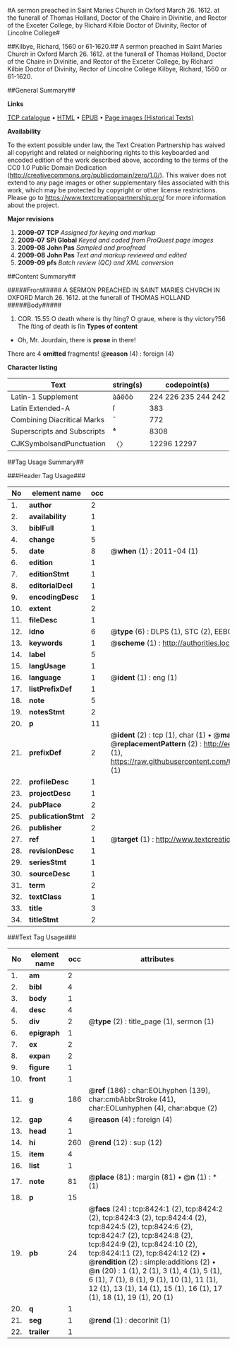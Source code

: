 #A sermon preached in Saint Maries Church in Oxford March 26. 1612. at the funerall of Thomas Holland, Doctor of the Chaire in Divinitie, and Rector of the Exceter College, by Richard Kilbie Doctor of Divinity, Rector of Lincolne College#

##Kilbye, Richard, 1560 or 61-1620.##
A sermon preached in Saint Maries Church in Oxford March 26. 1612. at the funerall of Thomas Holland, Doctor of the Chaire in Divinitie, and Rector of the Exceter College, by Richard Kilbie Doctor of Divinity, Rector of Lincolne College
Kilbye, Richard, 1560 or 61-1620.

##General Summary##

**Links**

[TCP catalogue](http://www.ota.ox.ac.uk/tcp/)  • 
[HTML](http://tei.it.ox.ac.uk/tcp/Texts-HTML/free/A04/A04823.html)  • 
[EPUB](http://tei.it.ox.ac.uk/tcp/Texts-EPUB/free/A04/A04823.epub) • 
[Page images (Historical Texts)](https://historicaltexts.jisc.ac.uk/eebo-99843676e)

**Availability**

To the extent possible under law, the Text Creation Partnership has waived all copyright and related or neighboring rights to this keyboarded and encoded edition of the work described above, according to the terms of the CC0 1.0 Public Domain Dedication (http://creativecommons.org/publicdomain/zero/1.0/). This waiver does not extend to any page images or other supplementary files associated with this work, which may be protected by copyright or other license restrictions. Please go to https://www.textcreationpartnership.org/ for more information about the project.

**Major revisions**

1. __2009-07__ __TCP__ *Assigned for keying and markup*
1. __2009-07__ __SPi Global__ *Keyed and coded from ProQuest page images*
1. __2009-08__ __John Pas__ *Sampled and proofread*
1. __2009-08__ __John Pas__ *Text and markup reviewed and edited*
1. __2009-09__ __pfs__ *Batch review (QC) and XML conversion*

##Content Summary##

#####Front#####
A SERMON PREACHED IN SAINT MARIES CHVRCH IN OXFORD March 26. 1612. at the funerall of THOMAS HOLLAND
#####Body#####
1. COR. 15.55 O death where is thy ſting? O graue, where is thy victory?56 The ſting of death is ſin
**Types of content**

  * Oh, Mr. Jourdain, there is **prose** in there!

There are 4 **omitted** fragments! 
 @__reason__ (4) : foreign (4)

**Character listing**


|Text|string(s)|codepoint(s)|
|---|---|---|
|Latin-1 Supplement|àâëôò|224 226 235 244 242|
|Latin Extended-A|ſ|383|
|Combining             Diacritical Marks|̄|772|
|Superscripts             and Subscripts|⁴|8308|
|CJKSymbolsandPunctuation|〈〉|12296 12297|

##Tag Usage Summary##

###Header Tag Usage###

|No|element name|occ|attributes|
|---|---|---|---|
|1.|__author__|2||
|2.|__availability__|1||
|3.|__biblFull__|1||
|4.|__change__|5||
|5.|__date__|8| @__when__ (1) : 2011-04 (1)|
|6.|__edition__|1||
|7.|__editionStmt__|1||
|8.|__editorialDecl__|1||
|9.|__encodingDesc__|1||
|10.|__extent__|2||
|11.|__fileDesc__|1||
|12.|__idno__|6| @__type__ (6) : DLPS (1), STC (2), EEBO-CITATION (1), PROQUEST (1), VID (1)|
|13.|__keywords__|1| @__scheme__ (1) : http://authorities.loc.gov/ (1)|
|14.|__label__|5||
|15.|__langUsage__|1||
|16.|__language__|1| @__ident__ (1) : eng (1)|
|17.|__listPrefixDef__|1||
|18.|__note__|5||
|19.|__notesStmt__|2||
|20.|__p__|11||
|21.|__prefixDef__|2| @__ident__ (2) : tcp (1), char (1)  •  @__matchPattern__ (2) : ([0-9\-]+):([0-9IVX]+) (1), (.+) (1)  •  @__replacementPattern__ (2) : http://eebo.chadwyck.com/downloadtiff?vid=$1&page=$2 (1), https://raw.githubusercontent.com/textcreationpartnership/Texts/master/tcpchars.xml#$1 (1)|
|22.|__profileDesc__|1||
|23.|__projectDesc__|1||
|24.|__pubPlace__|2||
|25.|__publicationStmt__|2||
|26.|__publisher__|2||
|27.|__ref__|1| @__target__ (1) : http://www.textcreationpartnership.org/docs/. (1)|
|28.|__revisionDesc__|1||
|29.|__seriesStmt__|1||
|30.|__sourceDesc__|1||
|31.|__term__|2||
|32.|__textClass__|1||
|33.|__title__|3||
|34.|__titleStmt__|2||


###Text Tag Usage###

|No|element name|occ|attributes|
|---|---|---|---|
|1.|__am__|2||
|2.|__bibl__|4||
|3.|__body__|1||
|4.|__desc__|4||
|5.|__div__|2| @__type__ (2) : title_page (1), sermon (1)|
|6.|__epigraph__|1||
|7.|__ex__|2||
|8.|__expan__|2||
|9.|__figure__|1||
|10.|__front__|1||
|11.|__g__|186| @__ref__ (186) : char:EOLhyphen (139), char:cmbAbbrStroke (41), char:EOLunhyphen (4), char:abque (2)|
|12.|__gap__|4| @__reason__ (4) : foreign (4)|
|13.|__head__|1||
|14.|__hi__|260| @__rend__ (12) : sup (12)|
|15.|__item__|4||
|16.|__list__|1||
|17.|__note__|81| @__place__ (81) : margin (81)  •  @__n__ (1) : * (1)|
|18.|__p__|15||
|19.|__pb__|24| @__facs__ (24) : tcp:8424:1 (2), tcp:8424:2 (2), tcp:8424:3 (2), tcp:8424:4 (2), tcp:8424:5 (2), tcp:8424:6 (2), tcp:8424:7 (2), tcp:8424:8 (2), tcp:8424:9 (2), tcp:8424:10 (2), tcp:8424:11 (2), tcp:8424:12 (2)  •  @__rendition__ (2) : simple:additions (2)  •  @__n__ (20) : 1 (1), 2 (1), 3 (1), 4 (1), 5 (1), 6 (1), 7 (1), 8 (1), 9 (1), 10 (1), 11 (1), 12 (1), 13 (1), 14 (1), 15 (1), 16 (1), 17 (1), 18 (1), 19 (1), 20 (1)|
|20.|__q__|1||
|21.|__seg__|1| @__rend__ (1) : decorInit (1)|
|22.|__trailer__|1||
